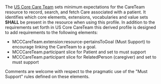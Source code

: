 The [US Core Care Team](http://hl7.org/fhir/us/core/StructureDefinition/us-core-careteam) sets minimum expectations for the CareTeam resource to record, search, and fetch Care associated with a patient. It identifies which core elements, extensions, vocabularies and value sets **SHALL** be present in the resource when using this profile. In addition to the requirements set forth in US Core CareTeam this derived profile is designed to add requirements to the following elements:

* MCCCareTeam.extension:resource-pertainsToGoal (Must Support) to encourage linking the CareTeam to a goal.
* MCCCareTeam.participant slice for Patient and set to must support
* MCCCareTeam.participant slice for RelatedPerson (caregiver) and set to must support

Comments are welcome with respect to the pragmatic use of the "Must Support" rules defined on these elements.